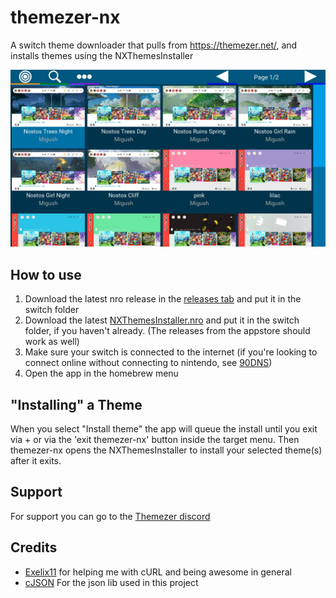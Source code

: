 # themezer-nx
A switch theme downloader that pulls from https://themezer.net/, and installs themes using the NXThemesInstaller

![screenshot](screenshot.jpg)

## How to use
1. Download the latest nro release in the [releases tab](https://github.com/suchmememanyskill/themezer-nx/releases) and put it in the switch folder 
2. Download the latest [NXThemesInstaller.nro](https://github.com/exelix11/SwitchThemeInjector/releases) and put it in the switch folder, if you haven't already. (The releases from the appstore should work as well)
3. Make sure your switch is connected to the internet (if you're looking to connect online without connecting to nintendo, see [90DNS](https://nh-server.github.io/switch-guide/extras/blocking_updates/))
4. Open the app in the homebrew menu

## "Installing" a Theme
When you select "Install theme" the app will queue the install until you exit via + or via the 'exit themezer-nx' button inside the target menu. Then themezer-nx opens the NXThemesInstaller to install your selected theme(s) after it exits.

## Support
For support you can go to the [Themezer discord](https://discord.gg/bBCw6tF)

## Credits
- [Exelix11](https://github.com/exelix11) for helping me with cURL and being awesome in general
- [cJSON](https://github.com/DaveGamble/cJSON) For the json lib used in this project